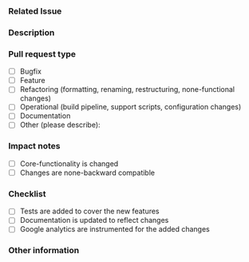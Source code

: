 ### Related Issue
<!-- Please add relation terms: fixes, contributes to, or relates to. -->

### Description
<!-- Please add a short concise description what this PR is set out to achieve. -->
<!-- Note: especially explain breaking changes and changes to the core functionality. -->

### Pull request type
<!-- Try to limit your PR to one type, else submit multiple PRs. -->
<!-- Please also use labels accordingly. -->

- [ ] Bugfix
- [ ] Feature
- [ ] Refactoring (formatting, renaming, restructuring, none-functional changes)
- [ ] Operational (build pipeline, support scripts, configuration changes)
- [ ] Documentation
- [ ] Other (please describe): 

### Impact notes
- [ ] Core-functionality is changed
- [ ] Changes are none-backward compatible

### Checklist
- [ ] Tests are added to cover the new features
- [ ] Documentation is updated to reflect changes
- [ ] Google analytics are instrumented for the added changes

### Other information
<!-- Any other information that is important to this PR -->
<!-- E.g. screenshots of how the component looks before and after the change. -->
